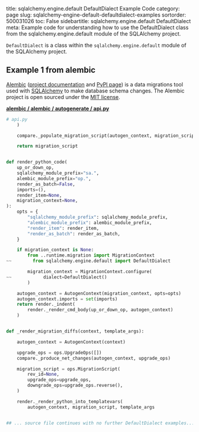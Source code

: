 title: sqlalchemy.engine.default DefaultDialect Example Code
category: page
slug: sqlalchemy-engine-default-defaultdialect-examples
sortorder: 500031026
toc: False
sidebartitle: sqlalchemy.engine.default DefaultDialect
meta: Example code for understanding how to use the DefaultDialect class from the sqlalchemy.engine.default module of the SQLAlchemy project.


`DefaultDialect` is a class within the `sqlalchemy.engine.default` module of the SQLAlchemy project.



## Example 1 from alembic
[Alembic](https://github.com/sqlalchemy/alembic)
([project documentation](https://alembic.sqlalchemy.org/) and
[PyPI page](https://pypi.org/project/alembic/))
is a data migrations tool used with [SQLAlchemy](/sqlalchemy.html) to make
database schema changes. The Alembic project is open sourced under the
[MIT license](https://github.com/sqlalchemy/alembic/blob/master/LICENSE).

[**alembic / alembic / autogenerate / api.py**](https://github.com/sqlalchemy/alembic/blob/master/alembic/autogenerate/api.py)

```python
# api.py
    )

    compare._populate_migration_script(autogen_context, migration_script)

    return migration_script


def render_python_code(
    up_or_down_op,
    sqlalchemy_module_prefix="sa.",
    alembic_module_prefix="op.",
    render_as_batch=False,
    imports=(),
    render_item=None,
    migration_context=None,
):
    opts = {
        "sqlalchemy_module_prefix": sqlalchemy_module_prefix,
        "alembic_module_prefix": alembic_module_prefix,
        "render_item": render_item,
        "render_as_batch": render_as_batch,
    }

    if migration_context is None:
        from ..runtime.migration import MigrationContext
~~        from sqlalchemy.engine.default import DefaultDialect

        migration_context = MigrationContext.configure(
~~            dialect=DefaultDialect()
        )

    autogen_context = AutogenContext(migration_context, opts=opts)
    autogen_context.imports = set(imports)
    return render._indent(
        render._render_cmd_body(up_or_down_op, autogen_context)
    )


def _render_migration_diffs(context, template_args):

    autogen_context = AutogenContext(context)

    upgrade_ops = ops.UpgradeOps([])
    compare._produce_net_changes(autogen_context, upgrade_ops)

    migration_script = ops.MigrationScript(
        rev_id=None,
        upgrade_ops=upgrade_ops,
        downgrade_ops=upgrade_ops.reverse(),
    )

    render._render_python_into_templatevars(
        autogen_context, migration_script, template_args


## ... source file continues with no further DefaultDialect examples...

```

